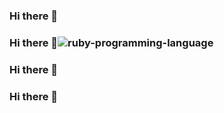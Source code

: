 ### Hi there 👋
### Hi there 👋![ruby-programming-language](https://user-images.githubusercontent.com/125342474/219843732-4ed66a46-6d54-4adb-8d9d-979f0e002443.png)

### Hi there 👋
### Hi there 👋


<!--
**Typhon0130/Typhon0130** is a ✨ _special_ ✨ repository because its `README.md` (this file) appears on your GitHub profile.

Here are some ideas to get you started:

- 🔭 I’m currently working on ...
- 🌱 I’m currently learning ...
- 👯 I’m looking to collaborate on ...
- 🤔 I’m looking for help with ...
- 💬 Ask me about ...
- 📫 How to reach me: ...
- 😄 Pronouns: ...
- ⚡ Fun fact: ...
-->
